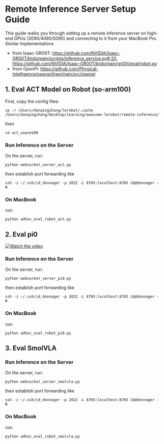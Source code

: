 # Remote Inference Server Setup Guide

This guide walks you through setting up a remote inference server on high-end GPUs (3090/4090/5090) and connecting to it from your MacBook Pro. 
Similar Implementations 
* from Isaac-GR00T: https://github.com/NVIDIA/Isaac-GR00T/blob/main/scripts/inference_service.py#:20, https://github.com/NVIDIA/Isaac-GR00T/blob/main/gr00t/eval/robot.py
* from OpenPi: https://github.com/Physical-Intelligence/openpi/tree/main/src/openpi

## 1. Eval ACT Model on Robot (so-arm100)

First, copy the config files:
```
cp -r /Users/danqingzhang/lerobot/.cache /Users/danqingzhang/Desktop/learning/awesome-lerobot/remote-inference/
```
then
```
cd act_soarm100
```

### Run Inference on the Server

On the server, run:
```
python websocket_server_act.py
```
then establish port forwarding like
```
ssh -i ~/.ssh/id_donnager -p 2022 -L 8765:localhost:8765 ib@donnager -N
```

### On MacBook
run:
```
python adhoc_eval_robot_act.py
```


## 2. Eval pi0
[![Watch the video](https://img.youtube.com/vi/Fuf9Kqy5tpk/hqdefault.jpg)](https://www.youtube.com/embed/Fuf9Kqy5tpk)

### Run Inference on the Server

On the server, run:
```
python websocket_server_pi0.py
```
then establish port forwarding like
```
ssh -i ~/.ssh/id_donnager -p 2022 -L 8765:localhost:8765 ib@donnager -N
```

### On MacBook
run:
```
python adhoc_eval_robot_pi0.py
```

## 3. Eval SmolVLA
### Run Inference on the Server

On the server, run:
```
python websocket_server_smolvla.py
```
then establish port forwarding like
```
ssh -i ~/.ssh/id_donnager -p 2022 -L 8765:localhost:8765 ib@donnager -N
```

### On MacBook
run:
```
python adhoc_eval_robot_smolvla.py
```


